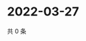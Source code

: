 # 2022-03-27

共 0 条

<!-- BEGIN WEIBO -->
<!-- 最后更新时间 Sun Mar 27 2022 22:13:20 GMT+0800 (China Standard Time) -->

<!-- END WEIBO -->
